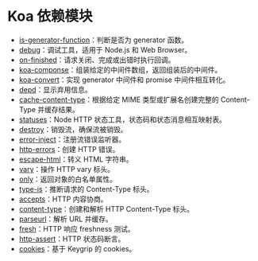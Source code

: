 # Koa 依赖模块

- [is-generator-function](https://github.com/mingmingwon/koa-source-analysis/blob/master/dependencies/is-generator-function.md)：判断是否为 generator 函数。
- [debug](https://github.com/mingmingwon/koa-source-analysis/blob/master/dependencies/debug.md)：调试工具，适用于 Node.js 和 Web Browser。
- [on-finished](https://github.com/mingmingwon/koa-source-analysis/blob/master/dependencies/on-finished.md)：请求关闭、完成或出错时执行回调。
- [koa-componse](https://github.com/mingmingwon/koa-source-analysis/blob/master/dependencies/koa-compose.md)：组装给定的中间件数组，返回组装后的中间件。
- [koa-convert](https://github.com/mingmingwon/koa-source-analysis/blob/master/dependencies/koa-convert.md)：实现 generator 中间件和 promise 中间件相互转化。
- [depd](https://github.com/mingmingwon/koa-source-analysis/blob/master/dependencies/depd.md)：显示弃用信息。
- [cache-content-type](https://github.com/mingmingwon/koa-source-analysis/blob/master/dependencies/cache-content-type.md)：根据给定 MIME 类型或扩展名创建完整的 Content-Type 并缓存结果。
- [statuses](https://github.com/mingmingwon/koa-source-analysis/blob/master/dependencies/statuses.md)：Node HTTP 状态工具，状态码和状态消息相互映射表。
- [destroy](https://github.com/mingmingwon/koa-source-analysis/blob/master/dependencies/destroy.md)：销毁流，确保流被销毁。
- [error-inject](https://github.com/mingmingwon/koa-source-analysis/blob/master/dependencies/error-inject.md)：注册流错误监听器。
- [http-errors](https://github.com/mingmingwon/koa-source-analysis/blob/master/dependencies/http-errors.md)：创建 HTTP 错误。
- [escape-html](https://github.com/mingmingwon/koa-source-analysis/blob/master/dependencies/escape-html.md)：转义 HTML 字符串。
- [vary](https://github.com/mingmingwon/koa-source-analysis/blob/master/dependencies/vary.md)：操作 HTTP vary 标头。
- [only](https://github.com/mingmingwon/koa-source-analysis/blob/master/dependencies/only.md)：返回对象的白名单属性。
- [type-is](https://github.com/mingmingwon/koa-source-analysis/blob/master/dependencies/type-is.md)：推断请求的 Content-Type 标头。
- [accepts](https://github.com/mingmingwon/koa-source-analysis/blob/master/dependencies/accepts.md)：HTTP 内容协商。
- [content-type](https://github.com/mingmingwon/koa-source-analysis/blob/master/dependencies/content-type.md)：创建和解析 HTTP Content-Type 标头。
- [parseurl](https://github.com/mingmingwon/koa-source-analysis/blob/master/dependencies/parseurl.md)：解析 URL 并缓存。
- [fresh](https://github.com/mingmingwon/koa-source-analysis/blob/master/dependencies/fresh.md)：HTTP 响应 freshness 测试。
- [http-assert](https://github.com/mingmingwon/koa-source-analysis/blob/master/dependencies/http-assert.md)：HTTP 状态码断言。
- [cookies](https://github.com/mingmingwon/koa-source-analysis/blob/master/dependencies/cookies.md)：基于 Keygrip 的 cookies。